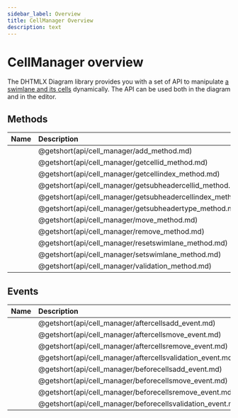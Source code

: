 ```yaml
---
sidebar_label: Overview
title: CellManager Overview
description: text
---
```


# CellManager overview

The DHTMLX Diagram library provides you with a set of API to manipulate [a swimlane and its cells](../../../swimlanes/index/) dynamically. The API can be used both in the diagram and in the editor.

## Methods

| Name                                                 | Description                                                 |
| :--------------------------------------------------- | :---------------------------------------------------------- |
| [](api/cell_manager/add_method.md)                   | @getshort(api/cell_manager/add_method.md)                   |
| [](api/cell_manager/getcellid_method.md)             | @getshort(api/cell_manager/getcellid_method.md)             |
| [](api/cell_manager/getcellindex_method.md)          | @getshort(api/cell_manager/getcellindex_method.md)          |
| [](api/cell_manager/getsubheadercellid_method.md)    | @getshort(api/cell_manager/getsubheadercellid_method.md)    |
| [](api/cell_manager/getsubheadercellindex_method.md) | @getshort(api/cell_manager/getsubheadercellindex_method.md) |
| [](api/cell_manager/getsubheadertype_method.md)      | @getshort(api/cell_manager/getsubheadertype_method.md)      |
| [](api/cell_manager/move_method.md)                  | @getshort(api/cell_manager/move_method.md)                  |
| [](api/cell_manager/remove_method.md)                | @getshort(api/cell_manager/remove_method.md)                |
| [](api/cell_manager/resetswimlane_method.md)         | @getshort(api/cell_manager/resetswimlane_method.md)         |
| [](api/cell_manager/setswimlane_method.md)           | @getshort(api/cell_manager/setswimlane_method.md)           |
| [](api/cell_manager/validation_method.md)            | @getshort(api/cell_manager/validation_method.md)            |

## Events

| Name                                                | Description                                                |
| :-------------------------------------------------- | :--------------------------------------------------------- |
| [](api/cell_manager/aftercellsadd_event.md)         | @getshort(api/cell_manager/aftercellsadd_event.md)         |
| [](api/cell_manager/aftercellsmove_event.md)        | @getshort(api/cell_manager/aftercellsmove_event.md)        |
| [](api/cell_manager/aftercellsremove_event.md)      | @getshort(api/cell_manager/aftercellsremove_event.md)      |
| [](api/cell_manager/aftercellsvalidation_event.md)  | @getshort(api/cell_manager/aftercellsvalidation_event.md)  |
| [](api/cell_manager/beforecellsadd_event.md)        | @getshort(api/cell_manager/beforecellsadd_event.md)        |
| [](api/cell_manager/beforecellsmove_event.md)       | @getshort(api/cell_manager/beforecellsmove_event.md)       |
| [](api/cell_manager/beforecellsremove_event.md)     | @getshort(api/cell_manager/beforecellsremove_event.md)     |
| [](api/cell_manager/beforecellsvalidation_event.md) | @getshort(api/cell_manager/beforecellsvalidation_event.md) |
